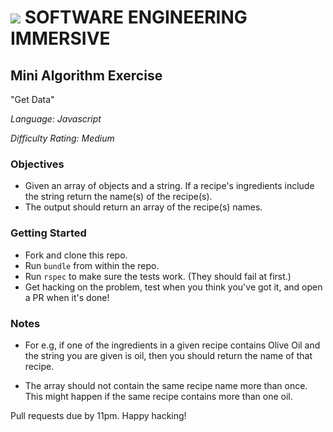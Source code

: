 # ![](https://ga-dash.s3.amazonaws.com/production/assets/logo-9f88ae6c9c3871690e33280fcf557f33.png) SOFTWARE ENGINEERING IMMERSIVE

## Mini Algorithm Exercise

"Get Data"

_Language: Javascript_

_Difficulty Rating: Medium_

### Objectives

- Given an array of objects and a string. If a recipe's ingredients include the string return the name(s) of the recipe(s). 
- The output should return an array of the recipe(s) names.

### Getting Started

- Fork and clone this repo.
- Run `bundle` from within the repo.
- Run `rspec` to make sure the tests work. (They should fail at first.)
- Get hacking on the problem, test when you think you've got it, and open a PR when it's done!

### Notes

- For e.g, if one of the ingredients in a given recipe contains Olive Oil and the string you are given is oil, then you should return the name of that recipe.

- The array should not contain the same recipe name more than once. This might happen if the same recipe contains more than one oil.


Pull requests due by 11pm. Happy hacking!